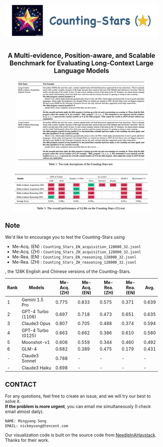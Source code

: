 <div align="center">
  <img src="figures/logo.png" width="700px"/>
  <br />
  <br />

## A Multi-evidence, Position-aware, and Scalable Benchmark for Evaluating Long-Context Large Language Models

</div>

<p align="center">
<img src="figures/tasks.png" width = "85%" />
</p>

<p align="center">
<img src="figures/results.png" width = "90%" />
</p>

## Note

We'd like to encourage you to test the Counting-Stars using
- Me-Acq. (EN) : ```Counting_Stars_EN_acquisition_128000_32.jsonl```
- Me-Acq. (ZH) : ```Counting_Stars_ZH_acquisition_128000_32.jsonl```
- Me-Rea. (EN) : ```Counting_Stars_EN_reasoning_128000_32.jsonl```
- Me-Rea. (ZH) : ```Counting_Stars_ZH_reasoning_128000_32.jsonl```

, the 128K English and Chinese versions of the Counting-Stars.


| Rank | Models    | Me-Acq. (ZH) | Me-Acq. (EN) | Me-Rea. (ZH) | Me-Rea. (EN) | Avg. |
|----|---------------------------------------------|---------------------------------|---------------------------------|-------------------------------|-------------------------------|---------------|
|1| Gemini 1.5 Pro|0.775|0.833|0.575|0.371|0.639|
|2| GPT-4 Turbo (1106)|0.697|0.718|0.473|0.651|0.635|
|3| Claude3 Opus|0.807|0.705|0.488|0.374|0.594|
|4| GPT-4 Turbo (0125)|0.663|0.662|0.386|0.610|0.580|
|5| Moonshot-v1|0.606|0.559|0.344|0.460|0.492|
|6| GLM-4|0.682|0.389|0.475|0.179|0.431|
|-| Claude3 Sonnet|0.788|-|-|-|-|
|-| Claude3 Haiku|0.698|-|-|-|-|



## CONTACT
For any questions, feel free to create an issue, and we will try our best to solve it. \
**If the problem is more urgent**, you can email me simultaneously (I check email almost daily).
```
NAME: Mingyang Song
EMAIL: nickmysong@tencent.com
```
Our visualization code is built on the source code from [NeedleInAHaystack](https://github.com/gkamradt/LLMTest_NeedleInAHaystack). Thanks for their work.
